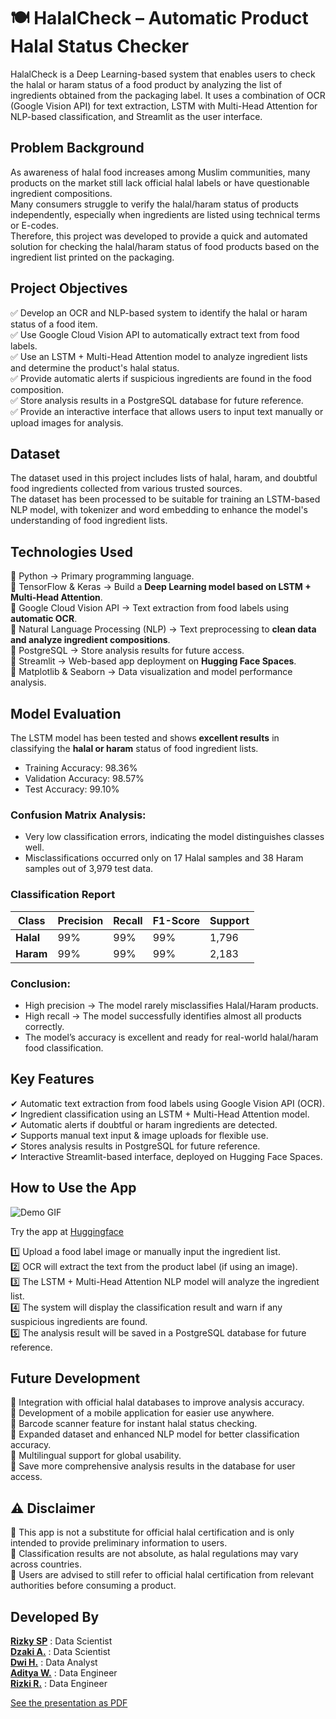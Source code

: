# 🍽️ HalalCheck – Automatic Product Halal Status Checker
HalalCheck is a Deep Learning-based system that enables users to check the halal or haram status of a food product by analyzing the list of ingredients obtained from the packaging label. It uses a combination of OCR (Google Vision API) for text extraction, LSTM with Multi-Head Attention for NLP-based classification, and Streamlit as the user interface.

## Problem Background
As awareness of halal food increases among Muslim communities, many products on the market still lack official halal labels or have questionable ingredient compositions.  
Many consumers struggle to verify the halal/haram status of products independently, especially when ingredients are listed using technical terms or E-codes.  
Therefore, this project was developed to provide a quick and automated solution for checking the halal/haram status of food products based on the ingredient list printed on the packaging.

## Project Objectives
✅ Develop an OCR and NLP-based system to identify the halal or haram status of a food item.  
✅ Use Google Cloud Vision API to automatically extract text from food labels.  
✅ Use an LSTM + Multi-Head Attention model to analyze ingredient lists and determine the product's halal status.  
✅ Provide automatic alerts if suspicious ingredients are found in the food composition.  
✅ Store analysis results in a PostgreSQL database for future reference.  
✅ Provide an interactive interface that allows users to input text manually or upload images for analysis.

## Dataset
The dataset used in this project includes lists of halal, haram, and doubtful food ingredients collected from various trusted sources.  
The dataset has been processed to be suitable for training an LSTM-based NLP model, with tokenizer and word embedding to enhance the model's understanding of food ingredient lists.

## Technologies Used
🔹 Python → Primary programming language.  
🔹 TensorFlow & Keras → Build a **Deep Learning model based on LSTM + Multi-Head Attention**.  
🔹 Google Cloud Vision API → Text extraction from food labels using **automatic OCR**.  
🔹 Natural Language Processing (NLP) → Text preprocessing to **clean data and analyze ingredient compositions**.  
🔹 PostgreSQL → Store analysis results for future access.  
🔹 Streamlit → Web-based app deployment on **Hugging Face Spaces**.  
🔹 Matplotlib & Seaborn → Data visualization and model performance analysis.

## Model Evaluation
The LSTM model has been tested and shows **excellent results** in classifying the **halal or haram** status of food ingredient lists.

- Training Accuracy: 98.36%
- Validation Accuracy: 98.57%
- Test Accuracy: 99.10%

### Confusion Matrix Analysis:
- Very low classification errors, indicating the model distinguishes classes well.
- Misclassifications occurred only on 17 Halal samples and 38 Haram samples out of 3,979 test data.

### Classification Report

| **Class** | **Precision** | **Recall** | **F1-Score** | **Support** |
|----------|---------------|------------|--------------|-------------|
| **Halal** | 99%          | 99%        | 99%          | 1,796       |
| **Haram** | 99%          | 99%        | 99%          | 2,183       |

### Conclusion:
- High precision → The model rarely misclassifies Halal/Haram products.
- High recall → The model successfully identifies almost all products correctly.
- The model’s accuracy is excellent and ready for real-world halal/haram food classification.

## Key Features
✔ Automatic text extraction from food labels using Google Vision API (OCR).  
✔ Ingredient classification using an LSTM + Multi-Head Attention model.  
✔ Automatic alerts if doubtful or haram ingredients are detected.  
✔ Supports manual text input & image uploads for flexible use.  
✔ Stores analysis results in PostgreSQL for future reference.  
✔ Interactive Streamlit-based interface, deployed on Hugging Face Spaces.

## How to Use the App
![Demo GIF](Demo.gif)

Try the app at <a href="https://huggingface.co/spaces/rizkystiawanp/HalalCheck">Huggingface</a>  

1️⃣ Upload a food label image or manually input the ingredient list.  
2️⃣ OCR will extract the text from the product label (if using an image).  
3️⃣ The LSTM + Multi-Head Attention NLP model will analyze the ingredient list.  
4️⃣ The system will display the classification result and warn if any suspicious ingredients are found.  
5️⃣ The analysis result will be saved in a PostgreSQL database for future reference.

## Future Development
🔹 Integration with official halal databases to improve analysis accuracy.  
🔹 Development of a mobile application for easier use anywhere.  
🔹 Barcode scanner feature for instant halal status checking.  
🔹 Expanded dataset and enhanced NLP model for better classification accuracy.  
🔹 Multilingual support for global usability.  
🔹 Save more comprehensive analysis results in the database for user access.

## ⚠ Disclaimer
🔸 This app is not a substitute for official halal certification and is only intended to provide preliminary information to users.  
🔸 Classification results are not absolute, as halal regulations may vary across countries.  
🔸 Users are advised to still refer to official halal certification from relevant authorities before consuming a product.

## Developed By
**[Rizky SP](https://github.com/rizkystiawanp)** : Data Scientist  
**[Dzaki A.](https://github.com/DzakiAF)** : Data Scientist  
**[Dwi H.](https://github.com/dwihst)** : Data Analyst  
**[Aditya W.](https://github.com/bUtekwijay)** : Data Engineer  
**[Rizki R.](https://github.com/rizkeyyy)** : Data Engineer

[See the presentation as PDF](presentation.pdf)
